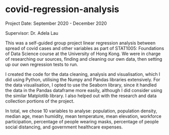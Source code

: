 # covid-regression-analysis
Project Date: September 2020 - December 2020

Supervisor: Dr. Adela Lau


This was a self-guided group project linear regression analysis between spread of covid cases and other variables as part of STAT1005: Foundations of Data Science course at the University of Hong Kong. We were in charge of researching our sources, finding and cleaning our own data, then setting up our own regression tests to run. 

I created the code for the data cleaning, analysis and visualisation, which I did using Python, utilising the Numpy and Pandas libraries extensively. For the data visualisation, I opted to use the Seaborn library, since it handled the data in the Pandas dataframe more easily, although I did consider using the similar Matplotlib library. I also helped out with the research and data collection portions of the project. 

In total, we chose 10 variables to analyse: population, population density, median age, mean humidity, mean temperature, mean elevation, workforce participation, percentage of people wearing masks, percentage of people social distancing, and government healthcare expenses. 
